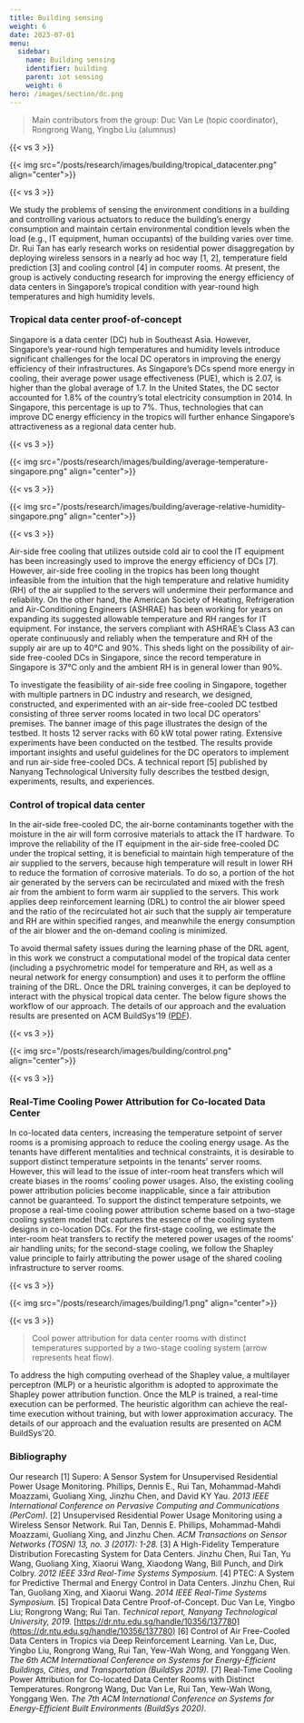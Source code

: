 ```yaml
---
title: Building sensing
weight: 6
date: 2023-07-01
menu:
  sidebar:
    name: Building sensing
    identifier: building
    parent: iot sensing
    weight: 6
hero: /images/section/dc.png
---
```

> Main contributors from the group: Duc Van Le (topic coordinator), Rongrong Wang, Yingbo Liu (alumnus)

{{< vs 3 >}}

{{< img src="/posts/research/images/building/tropical_datacenter.png" align="center">}}

{{< vs 3 >}}

We study the problems of sensing the environment conditions in a building and controlling various actuators to reduce the building’s energy consumption and maintain certain environmental condition levels when the load (e.g., IT equipment, human occupants) of the building varies over time. Dr. Rui Tan has early research works on residential power disaggregation by deploying wireless sensors in a nearly ad hoc way [1, 2], temperature field prediction [3] and cooling control [4] in computer rooms. At present, the group is actively conducting research for improving the energy efficiency of data centers in Singapore’s tropical condition with year-round high temperatures and high humidity levels.

### Tropical data center proof-of-concept

Singapore is a data center (DC) hub in Southeast Asia. However, Singapore’s year-round high temperatures and humidity levels introduce significant challenges for the local DC operators in improving the energy efficiency of their infrastructures. As Singapore’s DCs spend more energy in cooling, their average power usage effectiveness (PUE), which is 2.07, is higher than the global average of 1.7. In the United States, the DC sector accounted for 1.8% of the country’s total electricity consumption in 2014. In Singapore, this percentage is up to 7%. Thus, technologies that can improve DC energy efficiency in the tropics will further enhance Singapore’s attractiveness as a regional data center hub.

{{< vs 3 >}}

{{< img src="/posts/research/images/building/average-temperature-singapore.png" align="center">}}

{{< vs 3 >}}

{{< img src="/posts/research/images/building/average-relative-humidity-singapore.png" align="center">}}

{{< vs 3 >}}

Air-side free cooling that utilizes outside cold air to cool the IT equipment has been increasingly used to improve the energy efficiency of DCs [7]. However, air-side free cooling in the tropics has been long thought infeasible from the intuition that the high temperature and relative humidity (RH) of the air supplied to the servers will undermine their performance and reliability. On the other hand, the American Society of Heating, Refrigeration and Air-Conditioning Engineers (ASHRAE) has been working for years on expanding its suggested allowable temperature and RH ranges for IT equipment. For instance, the servers compliant with ASHRAE’s Class A3 can operate continuously and reliably when the temperature and RH of the supply air are up to 40°C and 90%. This sheds light on the possibility of air-side free-cooled DCs in Singapore, since the record temperature in Singapore is 37°C only and the ambient RH is in general lower than 90%.

To investigate the feasibility of air-side free cooling in Singapore, together with multiple partners in DC industry and research, we designed, constructed, and experimented with an air-side free-cooled DC testbed consisting of three server rooms located in two local DC operators’ premises. The banner image of this page illustrates the design of the testbed. It hosts 12 server racks with 60 kW total power rating. Extensive experiments have been conducted on the testbed. The results provide important insights and useful guidelines for the DC operators to implement and run air-side free-cooled DCs. A technical report [5] published by Nanyang Technological University fully describes the testbed design, experiments, results, and experiences.

### Control of tropical data center

In the air-side free-cooled DC, the air-borne contaminants together with the moisture in the air will form corrosive materials to attack the IT hardware. To improve the reliability of the IT equipment in the air-side free-cooled DC under the tropical setting, it is beneficial to maintain high temperature of the air supplied to the servers, because high temperature will result in lower RH to reduce the formation of corrosive materials. To do so, a portion of the hot air generated by the servers can be recirculated and mixed with the fresh air from the ambient to form warm air supplied to the servers. This work applies deep reinforcement learning (DRL) to control the air blower speed and the ratio of the recirculated hot air such that the supply air temperature and RH are within specified ranges, and meanwhile the energy consumption of the air blower and the on-demand cooling is minimized.

To avoid thermal safety issues during the learning phase of the DRL agent, in this work we construct a computational model of the tropical data center (including a psychrometric model for temperature and RH, as well as a neural network for energy consumption) and uses it to perform the offline training of the DRL. Once the DRL training converges, it can be deployed to interact with the physical tropical data center. The below figure shows the workflow of our approach. The details of our approach and the evaluation results are presented on ACM BuildSys’19 ([PDF](https://personal.ntu.edu.sg/tanrui/pub/TDC-buildsys.pdf)).

{{< vs 3 >}}

{{< img src="/posts/research/images/building/control.png" align="center">}}

{{< vs 3 >}}

### Real-Time Cooling Power Attribution for Co-located Data Center

In co-located data centers, increasing the temperature setpoint of server rooms is a promising approach to reduce the cooling energy usage. As the tenants have different mentalities and technical constraints, it is desirable to support distinct temperature setpoints in the tenants’ server rooms. However, this will lead to the issue of inter-room heat transfers which will create biases in the rooms’ cooling power usages. Also, the existing cooling power attribution policies become inapplicable, since a fair attribution cannot be guaranteed. To support the distinct temperature setpoints, we propose a real-time cooling power attribution scheme based on a two-stage cooling system model that captures the essence of the cooling system designs in co-location DCs. For the first-stage cooling, we estimate the inter-room heat transfers to rectify the metered power usages of the rooms’ air handling units; for the second-stage cooling, we follow the Shapley value principle to fairly attributing the power usage of the shared cooling infrastructure to server rooms.

{{< vs 3 >}}

{{< img src="/posts/research/images/building/1.png" align="center">}}

{{< vs 3 >}}

> Cool power attribution for data center rooms with distinct temperatures supported by a two-stage cooling system (arrow represents heat flow).

To address the high computing overhead of the Shapley value, a multilayer perceptron (MLP) or a heuristic algorithm is adopted to approximate the Shapley power attribution function. Once the MLP is trained, a real-time execution can be performed. The heuristic algorithm can achieve the real-time execution without training, but with lower approximation accuracy. The details of our approach and the evaluation results are presented on ACM BuildSys’20.

### Bibliography

Our research
[1] Supero: A Sensor System for Unsupervised Residential Power Usage Monitoring. Phillips, Dennis E., Rui Tan, Mohammad-Mahdi Moazzami, Guoliang Xing, Jinzhu Chen, and David KY Yau. *2013 IEEE International Conference on Pervasive Computing and Communications (PerCom)*.
[2] Unsupervised Residential Power Usage Monitoring using a Wireless Sensor Network. Rui Tan, Dennis E. Phillips, Mohammad-Mahdi Moazzami, Guoliang Xing, and Jinzhu Chen. *ACM Transactions on Sensor Networks (TOSN) 13, no. 3 (2017): 1-28.*
[3] A High-Fidelity Temperature Distribution Forecasting System for Data Centers. Jinzhu Chen, Rui Tan, Yu Wang, Guoliang Xing, Xiaorui Wang, Xiaodong Wang, Bill Punch, and Dirk Colbry. *2012 IEEE 33rd Real-Time Systems Symposium.*
[4] PTEC: A System for Predictive Thermal and Energy Control in Data Centers. Jinzhu Chen, Rui Tan, Guoliang Xing, and Xiaorui Wang. *2014 IEEE Real-Time Systems Symposium.*
[5] Tropical Data Centre Proof-of-Concept. Duc Van Le, Yingbo Liu; Rongrong Wang; Rui Tan. *Technical report, Nanyang Technological University, 2019.* [https://dr.ntu.edu.sg/handle/10356/137780](https://dr.ntu.edu.sg/handle/10356/137780)
[6] Control of Air Free-Cooled Data Centers in Tropics via Deep Reinforcement Learning. Van Le, Duc, Yingbo Liu, Rongrong Wang, Rui Tan, Yew-Wah Wong, and Yonggang Wen. *The 6th ACM International Conference on Systems for Energy-Efficient Buildings, Cities, and Transportation (BuildSys 2019).*
[7] Real-Time Cooling Power Attribution for Co-located Data Center Rooms with Distinct Temperatures.
Rongrong Wang, Duc Van Le, Rui Tan, Yew-Wah Wong, Yonggang Wen. *The 7th ACM International Conference on Systems for Energy-Efficient Built Environments (BuildSys 2020).*
